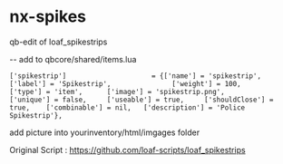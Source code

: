 # nx-spikes
 qb-edit of loaf_spikestrips


-- add to qbcore/shared/items.lua 

` ['spikestrip'] 				     = {['name'] = 'spikestrip',					['label'] = 'Spikestrip', 				['weight'] = 100, 		['type'] = 'item', 		['image'] = 'spikestrip.png', 			['unique'] = false, 	['useable'] = true, 	['shouldClose'] = true,	   ['combinable'] = nil,   ['description'] = 'Police Spikestrip'},
`


add picture into yourinventory/html/imgages folder





Original Script : https://github.com/loaf-scripts/loaf_spikestrips
